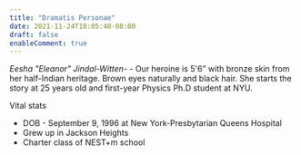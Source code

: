 ```yaml
---
title: "Dramatis Personae"
date: 2021-11-24T18:05:48-08:00
draft: false
enableComment: true
---
```


*Eesha "Eleanor" Jindal-Witten-* - Our heroine is 5'6" with bronze skin from her half-Indian heritage. Brown eyes naturally and black hair. She starts the story at 25 years old and first-year Physics Ph.D student at NYU.

Vital stats

* DOB - September 9, 1996 at New York-Presbytarian Queens Hospital
* Grew up in Jackson Heights
* Charter class of NEST+m school

